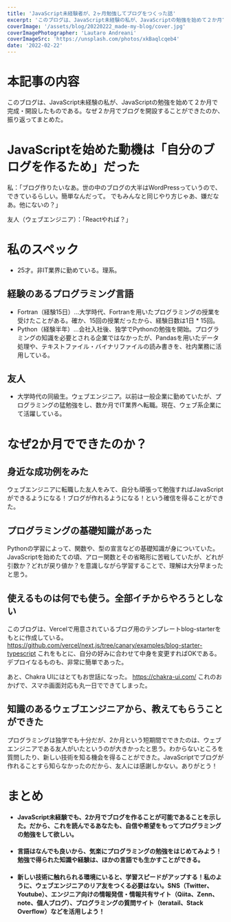 ```yaml
---
title: 'JavaScript未経験者が、2ヶ月勉強してブログをつくった話'
excerpt: 'このブログは、JavaScript未経験の私が、JavaScriptの勉強を始めて２か月で完成・開設したものである。なぜ２か月でブログを開設することができたのか、振り返ってまとめた。'
coverImage: '/assets/blog/20220222_made-my-blog/cover.jpg'
coverImagePhotographer: 'Lautaro Andreani'
coverImageSrc: 'https://unsplash.com/photos/xkBaqlcqeb4'
date: '2022-02-22'
---
```


# 本記事の内容

このブログは、JavaScript未経験の私が、JavaScriptの勉強を始めて２か月で完成・開設したものである。なぜ２か月でブログを開設することができたのか、振り返ってまとめた。


# JavaScriptを始めた動機は「自分のブログを作るため」だった
私：「ブログ作りたいなあ。世の中のブログの大半はWordPressっていうので、できているらしい。簡単なんだって。
でもみんなと同じやり方じゃあ、嫌だなあ。他にないの？」

友人（ウェブエンジニア）：「Reactやれば？」


# 私のスペック
- 25才。非IT業界に勤めている。理系。

## 経験のあるプログラミング言語
- Fortran（経験15日）...大学時代、Fortranを用いたプログラミングの授業を受けたことがある。確か、15回の授業だったから、経験日数は1日 * 15回。
- Python（経験半年）...会社入社後、独学でPythonの勉強を開始。プログラミングの知識を必要とされる企業ではなかったが、Pandasを用いたデータ処理や、テキストファイル・バイナリファイルの読み書きを、社内業務に活用している。


## 友人
- 大学時代の同級生。ウェブエンジニア。以前は一般企業に勤めていたが、プログラミングの猛勉強をし、数か月でIT業界へ転職。現在、ウェブ系企業にて活躍している。


# なぜ2か月でできたのか？
## 身近な成功例をみた
ウェブエンジニアに転職した友人をみて、自分も頑張って勉強すればJavaScriptができるようになる！ブログが作れるようになる！という確信を得ることができた。

## プログラミングの基礎知識があった
Pythonの学習によって、関数や、型の宣言などの基礎知識が身についていた。
JavaScriptを始めたての頃、アロー関数とその省略形に苦戦していたが、どれが引数か？どれが戻り値か？を意識しながら学習することで、理解は大分早まったと思う。

## 使えるものは何でも使う。全部イチからやろうとしない
このブログは、Vercelで用意されているブログ用のテンプレートblog-starterをもとに作成している。
https://github.com/vercel/next.js/tree/canary/examples/blog-starter-typescript
これをもとに、自分の好みに合わせて中身を変更すればOKである。デプロイなるものも、非常に簡単であった。

あと、Chakra UIにはとてもお世話になった。
https://chakra-ui.com/
これのおかげで、スマホ画面対応も丸一日でできてしまった。

## 知識のあるウェブエンジニアから、教えてもらうことができた
プログラミングは独学でも十分だが、2か月という短期間でできたのは、ウェブエンジニアである友人がいたというのが大きかったと思う。わからないところを質問したり、新しい技術を知る機会を得ることができた。JavaScriptでブログが作れることすら知らなかったのだから、友人には感謝しかない。ありがとう！


# まとめ

- #### JavaScript未経験でも、2か月でブログを作ることが可能であることを示した。だから、これを読んでるあなたも、自信や希望をもってプログラミングの勉強をして欲しい。

- #### 言語はなんでも良いから、気楽にプログラミングの勉強をはじめてみよう！勉強で得られた知識や経験は、ほかの言語でも生かすことができる。

- #### 新しい技術に触れられる環境にいると、学習スピードがアップする！私のように、ウェブエンジニアのリア友をつくる必要はない。SNS（Twitter、Youtube）、エンジニア向けの情報発信・情報共有サイト（Qiita、Zenn、note、個人ブログ）、プログラミングの質問サイト（teratail、Stack Overflow）などを活用しよう！
